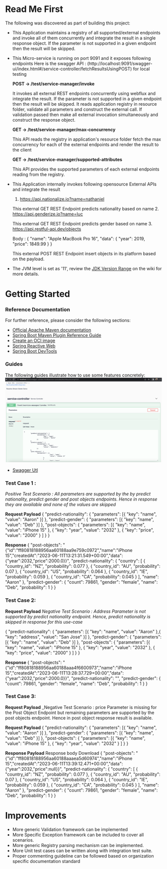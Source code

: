 # Read Me First
The following was discovered as part of building this project:

* This Application maintains a registry of all supported/external endpoints and invoke all of them
concurrently and integrate the result in a single response object. If the parameter is not supported in a given endpoint 
then the result will be skipped.
* This Micro-service is running on port 9091 and it exposes following endpoints
Here is the swagger API : (http://localhost:9091/swagger-ui/index.html#/service-controller/fetchResultsUsingPOST) for local testing

    **POST ->  /test/service-manager/invoke**
    
    It invokes all external REST endpoints concurrently using webflux and integrate the result. If the parameter is not
    supported in a given endpoint then the result will be skipped. It reads application registry in resource folder, validate 
    all parameters and construct the external call. If validation passed then make all external invocation simultaneously 
    and construct the response object.
    
    **GET -> /test/service-manager/max-concurrency**
    
    This API reads the registry in application's resource folder fetch the max concurrency for each of the external endpoints
    and render the result to the client
    
    **GET -> /test/service-manager/supported-attributes**
    
    This API provides the supported parameters of each external endpoints reading from the registry.


* This Application internally invokes following opensource External APIs and integrate the result

  1. https://api.nationalize.io?name=nathaniel

    This external GET REST Endpoint predicts nationality based on name
  2. https://api.genderize.io?name=luc

    This external GET REST Endpoint predicts gender based on name
  3. https://api.restful-api.dev/objects

    Body : {
    "name": "Apple MacBook Pro 16",
    "data": {
    "year": 2019,
    "price": 1849.99
    }
    }

    This external POST REST Endpoint insert objects in its platform based on the payload.

* The JVM level is set as '11', review the [JDK Version Range](https://github.com/spring-projects/spring-framework/wiki/Spring-Framework-Versions#jdk-version-range) on the wiki for more details.
# Getting Started

### Reference Documentation
For further reference, please consider the following sections:

* [Official Apache Maven documentation](https://maven.apache.org/guides/index.html)
* [Spring Boot Maven Plugin Reference Guide](https://docs.spring.io/spring-boot/docs/3.1.0/maven-plugin/reference/html/)
* [Create an OCI image](https://docs.spring.io/spring-boot/docs/3.1.0/maven-plugin/reference/html/#build-image)
* [Spring Reactive Web](https://docs.spring.io/spring-boot/docs/3.1.0/reference/htmlsingle/#web.reactive)
* [Spring Boot DevTools](https://docs.spring.io/spring-boot/docs/3.1.0/reference/htmlsingle/#using.devtools)

### Guides
The following guides illustrate how to use some features concretely:
![swagger-ui.png](swagger-ui.png)

* [Swagger Utl](http://localhost:9091/swagger-ui/index.html)


### Test Case 1 :
_Positive Test Scenario : All parameters are supported by the by predict nationality, predict gender and post objects 
endpoints. Hence in response they are available and none of the values are skipped_

**Request Payload**
{
"predict-nationality": {
"parameters": [{
"key": "name",
"value": "Aaron"
}]
},
"predict-gender": {
"parameters": [{
"key": "name",
"value": "Deb"
}]
},
"post-objects": {
"parameters": [{
"key": "name",
"value": "iPhone 15"
},
{
"key": "year",
"value": "2032"
},
{
"key": "price",
"value": "2000"
}
]
}
}

**Response**
{
"post-objects": "{\"id\":\"ff80818188956aa60188aa9e759c0972\",\"name\":\"iPhone 15\",\"createdAt\":\"2023-06-11T13:21:31.549+00:00\",\"data\":{\"year\":2032,\"price\":2000.0}}",
"predict-nationality": {
"country": [
{
"country_id": "NZ",
"probability": 0.077
},
{
"country_id": "AU",
"probability": 0.07
},
{
"country_id": "US",
"probability": 0.064
},
{
"country_id": "IE",
"probability": 0.059
},
{
"country_id": "CA",
"probability": 0.045
}
],
"name": "Aaron"
},
"predict-gender": {
"count": 79861,
"gender": "female",
"name": "Deb",
"probability": 1
}
}

### Test Case 2:

**Request Payload**
_Negative Test Scenario : Address Parameter is not supported by predict nationality endpoint. Hence, predict nationality 
is skipped in response for this use-case_ 

{
"predict-nationality": {
"parameters": [{
"key": "name",
"value": "Aaron"
},{
"key": "address",
"value": "San Jose"
}]
},
"predict-gender": {
"parameters": [{
"key": "name",
"value": "Deb"
}]
},
"post-objects": {
"parameters": [{
"key": "name",
"value": "iPhone 15"
},
{
"key": "year",
"value": "2032"
},
{
"key": "price",
"value": "2000"
}
]
}
}

**Response**
{
"post-objects": "{\"id\":\"ff80818188956aa60188aaa4f6600973\",\"name\":\"iPhone 15\",\"createdAt\":\"2023-06-11T13:28:37.729+00:00\",\"data\":{\"year\":2032,\"price\":2000.0}}",
"predict-nationality": "",
"predict-gender": {
"count": 79861,
"gender": "female",
"name": "Deb",
"probability": 1
}
}

### Test Case 3:

**Request Payload**
_Negative Test Scenario : price Parameter is missing for the Post Object Endpoint but remaining parameters are supported 
by the post objects endpoint. Hence in post object response result is available.

**Request Payload**
{
"predict-nationality": {
"parameters": [{
"key": "name",
"value": "Aaron"
}]
},
"predict-gender": {
"parameters": [{
"key": "name",
"value": "Deb"
}]
},
"post-objects": {
"parameters": [{
"key": "name",
"value": "iPhone 15"
},
{
"key": "year",
"value": "2032"
}
]
}
}

**Response Payload**
Response body
Download
{
"post-objects": "{\"id\":\"ff80818188956aa60188aaaea5d60974\",\"name\":\"iPhone 15\",\"createdAt\":\"2023-06-11T13:39:12.471+00:00\",\"data\":{\"year\":2032,\"price\":null}}",
"predict-nationality": {
"country": [
{
"country_id": "NZ",
"probability": 0.077
},
{
"country_id": "AU",
"probability": 0.07
},
{
"country_id": "US",
"probability": 0.064
},
{
"country_id": "IE",
"probability": 0.059
},
{
"country_id": "CA",
"probability": 0.045
}
],
"name": "Aaron"
},
"predict-gender": {
"count": 79861,
"gender": "female",
"name": "Deb",
"probability": 1
}
}

# Improvements
* More generic Validation framework can be implemented
* More Specific Exception framework can be included to cover all scenarios.
* More generic Registry parsing mechanism can be implemented.
* More Unit test cases can be written along with integration test suite. 
* Proper commenting guideline can be followed based on organization specific documentation standard